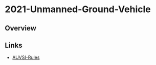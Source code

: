 # 2021-Unmanned-Ground-Vehicle

## Overview ##


## Links ##
* [AUVSI-Rules](https://www.auvsi-suas.org/competitions)
